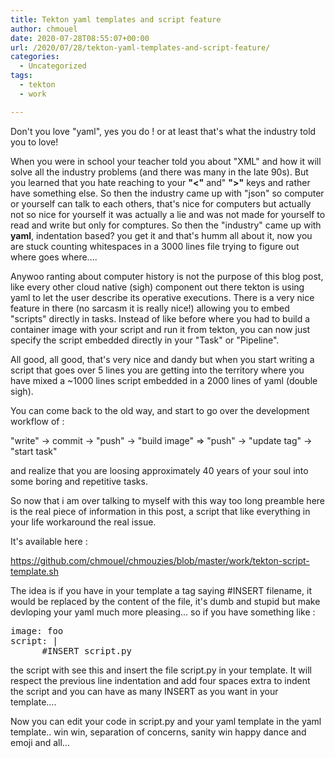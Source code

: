 ```yaml
---
title: Tekton yaml templates and script feature
author: chmouel
date: 2020-07-28T08:55:07+00:00
url: /2020/07/28/tekton-yaml-templates-and-script-feature/
categories:
  - Uncategorized
tags:
  - tekton
  - work

---
```

Don't you love "yaml", yes you do ! or at least that's what the industry told you to love!

When you were in school your teacher told you about "XML" and how it will solve all the industry problems (and there was many in the late 90s). But you learned that you hate reaching to your **"<"** and" **">"** keys and rather have something else. So then the industry came up with "json" so computer or yourself can talk to each others, that's nice for computers but actually not so nice for yourself it was actually a lie and was not made for yourself to read and write but only for comptures. So then the "industry" came up with **yaml**, indentation based? you get it and that's humm all about it, now you are stuck counting whitespaces in a 3000 lines file trying to figure out where goes where....

Anywoo ranting about computer history is not the purpose of this blog post, like every other cloud native (sigh) component out there tekton is using yaml to let the user describe its operative executions. There is a very nice feature in there (no sarcasm it is really nice!) allowing you to embed "scripts" directly in tasks. Instead of like before where you had to build a container image with your script and run it from tekton, you can now just specify the script embedded directly in your "Task" or "Pipeline".

All good, all good, that's very nice and dandy but when you start writing a script that goes over 5 lines you are getting into the territory where you have mixed a ~1000 lines script embedded in a 2000 lines of yaml (double sigh).

You can come back to the old way, and start to go over the development workflow of :

"write" -> commit -> "push" -> "build image" => "push" -> "update tag" -> "start task"

and realize that you are loosing approximately 40 years of your soul into some boring and repetitive tasks.

So now that i am over talking to myself with this way too long preamble here is the real piece of information in this post, a script that like everything in your life workaround the real issue.

It's available here :

<a href="https://github.com/chmouel/chmouzies/blob/master/work/tekton-script-template.sh" target="_blank" rel="noreferrer noopener">https://github.com/chmouel/chmouzies/blob/master/work/tekton-script-template.sh</a>

The idea is if you have in your template a tag saying #INSERT filename, it would be replaced by the content of the file, it's dumb and stupid but make devloping your yaml much more pleasing... so if you have something like :

<pre>image: foo<br />script: |<br />      #INSERT script.py</pre>

the script with see this and insert the file script.py in your template. It will respect the previous line indentation and add four spaces extra to indent the script and you can have as many INSERT as you want in your template....

Now you can edit your code in script.py and your yaml template in the yaml template.. win win, separation of concerns, sanity win happy dance and emoji and all...
